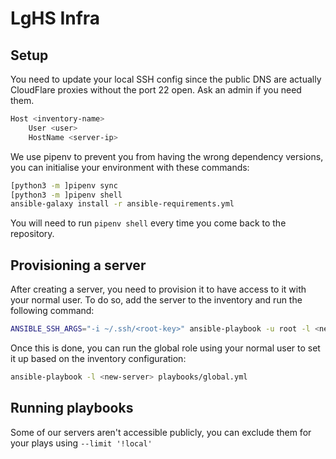 # LgHS Infra

## Setup

You need to update your local SSH config since the public DNS are actually CloudFlare proxies without the port 22 open. Ask an admin if you need them.

```sh
Host <inventory-name>
    User <user>
    HostName <server-ip>
```

We use pipenv to prevent you from having the wrong dependency versions, you can initialise your environment with these commands:
```bash
[python3 -m ]pipenv sync
[python3 -m ]pipenv shell
ansible-galaxy install -r ansible-requirements.yml
```

You will need to run `pipenv shell` every time you come back to the repository.


## Provisioning a server

After creating a server, you need to provision it to have access to it with your normal user. To do so, add the server to the inventory and run the following command:

```bash
ANSIBLE_SSH_ARGS="-i ~/.ssh/<root-key>" ansible-playbook -u root -l <new-server> playbooks/provision.yml
```

Once this is done, you can run the global role using your normal user to set it up based on the inventory configuration:

```bash
ansible-playbook -l <new-server> playbooks/global.yml
```

## Running playbooks

Some of our servers aren't accessible publicly, you can exclude them for your plays using `--limit '!local'`
